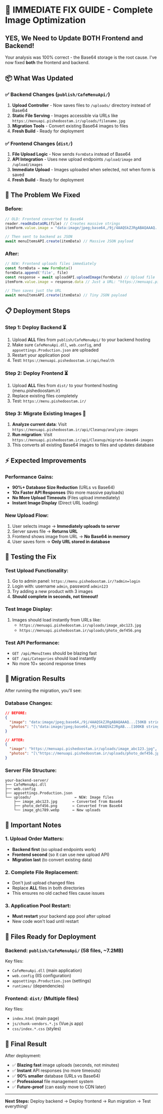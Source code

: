 # 🚀 IMMEDIATE FIX GUIDE - Complete Image Optimization

## YES, We Need to Update BOTH Frontend and Backend!

Your analysis was 100% correct - the Base64 storage is the root cause. I've now fixed **both** the frontend and backend.

## 📦 What Was Updated

### ✅ Backend Changes (`publish/CafeMenuApi/`)
1. **Upload Controller** - Now saves files to `/uploads/` directory instead of Base64
2. **Static File Serving** - Images accessible via URLs like `https://menuapi.pishedoostam.ir/uploads/filename.jpg`
3. **Migration Tools** - Convert existing Base64 images to files
4. **Fresh Build** - Ready for deployment

### ✅ Frontend Changes (`dist/`)
1. **File Upload Logic** - Now sends `FormData` instead of Base64
2. **API Integration** - Uses new upload endpoints `/upload/image` and `/upload/images`
3. **Immediate Upload** - Images uploaded when selected, not when form is saved
4. **Fresh Build** - Ready for deployment

## 🎯 The Problem We Fixed

### Before:
```javascript
// OLD: Frontend converted to Base64
reader.readAsDataURL(file) // Creates massive strings
itemForm.value.image = "data:image/jpeg;base64,/9j/4AAQSkZJRgABAQAAAQ..." // 100KB+ per image

// Then sent to backend as JSON
await menuItemsAPI.create(itemData) // Massive JSON payload
```

### After:
```javascript
// NEW: Frontend uploads files immediately
const formData = new FormData()
formData.append('file', file)
const response = await uploadAPI.uploadImage(formData) // Upload file
itemForm.value.image = response.data // Just a URL: "https://menuapi.pishedoostam.ir/uploads/image_abc123.jpg"

// Then saves just the URL
await menuItemsAPI.create(itemData) // Tiny JSON payload
```

## 📋 Deployment Steps

### Step 1: Deploy Backend ⏳
1. Upload **ALL** files from `publish/CafeMenuApi/` to your backend hosting
2. Make sure `CafeMenuApi.dll`, `web.config`, and `appsettings.Production.json` are uploaded
3. Restart your application pool
4. Test: `https://menuapi.pishedoostam.ir/api/health`

### Step 2: Deploy Frontend ⏳
1. Upload **ALL** files from `dist/` to your frontend hosting (menu.pishedoostam.ir)
2. Replace existing files completely
3. Test: `https://menu.pishedoostam.ir/`

### Step 3: Migrate Existing Images 🔄
1. **Analyze current data**: Visit `https://menuapi.pishedoostam.ir/api/Cleanup/analyze-images`
2. **Run migration**: Visit `https://menuapi.pishedoostam.ir/api/Cleanup/migrate-base64-images`
3. This converts all existing Base64 images to files and updates database

## ⚡ Expected Improvements

### Performance Gains:
- **90%+ Database Size Reduction** (URLs vs Base64)
- **10x Faster API Responses** (No more massive payloads)
- **No More Upload Timeouts** (Files upload immediately)
- **Instant Image Display** (Direct URL loading)

### New Upload Flow:
1. User selects image → **Immediately uploads to server**
2. Server saves file → **Returns URL**
3. Frontend shows image from URL → **No Base64 in memory**
4. User saves form → **Only URL stored in database**

## 🧪 Testing the Fix

### Test Upload Functionality:
1. Go to admin panel: `https://menu.pishedoostam.ir/?admin=login`
2. Login with: username `admin`, password `admin123`
3. Try adding a new product with 3 images
4. **Should complete in seconds, not timeout!**

### Test Image Display:
1. Images should load instantly from URLs like:
   - `https://menuapi.pishedoostam.ir/uploads/image_abc123.jpg`
   - `https://menuapi.pishedoostam.ir/uploads/photo_def456.png`

### Test API Performance:
- `GET /api/MenuItems` should be blazing fast
- `GET /api/Categories` should load instantly
- No more 10+ second response times

## 🔧 Migration Results

After running the migration, you'll see:

### Database Changes:
```json
// BEFORE:
{
  "image": "data:image/jpeg;base64,/9j/4AAQSkZJRgABAQAAAQ...[50KB string]",
  "photos": "[\"data:image/jpeg;base64,/9j/4AAQSkZJRgAB...[100KB strings]\"]"
}

// AFTER:
{
  "image": "https://menuapi.pishedoostam.ir/uploads/image_abc123.jpg",
  "photos": "[\"https://menuapi.pishedoostam.ir/uploads/photo_def456.jpg\"]"
}
```

### Server File Structure:
```
your-backend-server/
├── CafeMenuApi.dll
├── web.config
├── appsettings.Production.json
└── uploads/                    ← NEW: Image files
    ├── image_abc123.jpg       ← Converted from Base64
    ├── photo_def456.png       ← Converted from Base64
    └── image_ghi789.webp      ← New uploads
```

## 🚨 Important Notes

### 1. Upload Order Matters:
- **Backend first** (so upload endpoints work)
- **Frontend second** (so it can use new upload API)
- **Migration last** (to convert existing data)

### 2. Complete File Replacement:
- Don't just upload changed files
- Replace **ALL** files in both directories
- This ensures no old cached files cause issues

### 3. Application Pool Restart:
- **Must restart** your backend app pool after upload
- New code won't load until restart

## 📁 Files Ready for Deployment

### Backend: `publish/CafeMenuApi/` (58 files, ~7.2MB)
Key files:
- `CafeMenuApi.dll` (main application)
- `web.config` (IIS configuration)  
- `appsettings.Production.json` (settings)
- `runtimes/` (dependencies)

### Frontend: `dist/` (Multiple files)
Key files:
- `index.html` (main page)
- `js/chunk-vendors.*.js` (Vue.js app)
- `css/index.*.css` (styles)

## 🎉 Final Result

After deployment:
- ✅ **Blazing fast** image uploads (seconds, not minutes)
- ✅ **Instant** API responses (no more timeouts)
- ✅ **90% smaller** database (URLs vs Base64)
- ✅ **Professional** file management system
- ✅ **Future-proof** (can easily move to CDN later)

---

**Next Steps:** Deploy backend → Deploy frontend → Run migration → Test everything! 